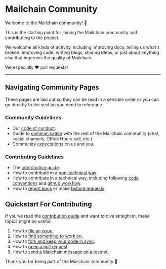 # Mailchain Community

Welcome to the Mailchain community! :wave:

This is the starting point for joining the Mailchain community and contributing to the project.

We welcome all kinds of activity, including improving docs, telling us what's broken, improving code, writing blogs, sharing ideas, or just about anything else that improves the quality of Mailchain.

We especially :heart: pull requests!

---

## Navigating Community Pages

These pages are laid out so they can be read in a sensible order or you can go directly to the section you need to reference.

### Community Guidelines

* Our [code of conduct][code_of_conduct].
* Guide to [communication][communication] with the rest of the Mailchain community (chat, social channels, Office Hours call, etc.).
* Community [expectations][expectations] on us and you.

### Contributing Guidelines

* The [contribution guide][contribution_guide].
* How to contribute in a [non-technical way][non_code_contributions].
* How to contribute in a technical way, including following [code conventions][code_conventions] and [github workflow][github_workflow].
* How to [report bugs][report_bugs] or make [feature requests][request_features].

## Quickstart For Contributing

If you've read the [contribution guide][contribution_guide] and want to dive straight in, these topics might be useful:

1. How to [file an issue][file_an_issue].
1. How to [find something to work on][good_first_issue].
1. How to [fork and keep your code in sync][github_workflow].
1. How to [open a pull request][github_workflow_pr].
1. How to [send a Mailchain message on a testnet][docs_mailchain_testnet].

Thank you for being part of the Mailchain community :hugs:

[code_of_conduct]: </code-of-conduct.md>
[code_conventions]: </contributions/coding-conventions.md>
[contribution_guide]: </contributions/README.md>
[communication]: </communication/README.md>
[docs_mailchain_testnet]: <https://docs.mailchain.xyz/development/sending-testnet-messages>
[expectations]: </contributions/expectations.md>
[file_an_issue]: </contributions#its-easy-to-file-an-issue>
[github_workflow]: </contributions/github-workflow.md>
[github_workflow_fork]: </contributions/github-workflow.md#1-fork-in-the-cloud>
[github_workflow_pr]: </contributions/github-workflow.md#7-create-a-pull-request>
[good_first_issue]: </contributions#find-a-good-first-topic>
[non_code_contributions]: </contributions/non-code-contributions.md>
[report_bugs]: </communication/#questions-or-bugs>
[request_features]: </communication/#features-and-improvements>
